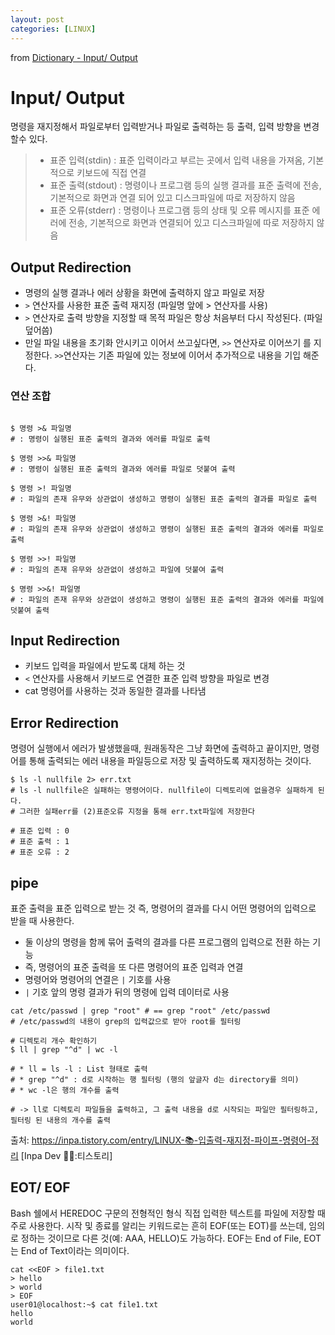 ```yaml
---
layout: post
categories: [LINUX]
---
```

from [Dictionary - Input/ Output](https://github.com/newkayak12/Dictionary/blob/master/linux/Input_Output.md)

# Input/ Output
명령을 재지정해서 파일로부터 입력받거나 파일로 출력하는 등 출력, 입력 방향을 변경할수 있다.

>
> - 표준 입력(stdin) : 표준 입력이라고 부르는 곳에서 입력 내용을 가져옴, 기본적으로 키보드에 직접 연결
> - 표준 출력(stdout) : 명령이나 프로그램 등의 실행 결과를 표준 출력에 전송, 기본적으로 화면과 연결 되어 있고 디스크파일에 따로 저장하지 않음
> - 표준 오류(stderr) : 명령이나 프로그램 등의 상태 및 오류 메시지를 표준 에러에 전송, 기본적으로 화면과 연결되어 있고 디스크파일에 따로 저장하지 않음
>
 

## Output Redirection

- 명령의 실행 결과나 에러 상황을 화면에 출력하지 않고 파일로 저장
- `>` 연산자를 사용한 표준 출력 재지정 (파일명 앞에 > 연산자를 사용)
- `>` 연산자로 출력 방향을 지정할 때 목적 파일은 항상 처음부터 다시 작성된다. (파일 덮어씀)
- 만일 파일 내용을 초기화 안시키고 이어서 쓰고싶다면, `>>` 연산자로 이어쓰기 를 지정한다. `>>`연산자는 기존 파일에 있는 정보에 이어서 추가적으로 내용을 기입 해준다.

### 연산 조합
```shell

$ 명령 >& 파일명 
# : 명령이 실행된 표준 출력의 결과와 에러를 파일로 출력

$ 명령 >>& 파일명 
# : 명령이 실행된 표준 출력의 결과와 에러를 파일로 덧붙여 출력

$ 명령 >! 파일명 
# : 파일의 존재 유무와 상관없이 생성하고 명령이 실행된 표준 출력의 결과를 파일로 출력

$ 명령 >&! 파일명 
# : 파일의 존재 유무와 상관없이 생성하고 명령이 실행된 표준 출력의 결과와 에러를 파일로 출력

$ 명령 >>! 파일명 
# : 파일의 존재 유무와 상관없이 생성하고 파일에 덧붙여 출력

$ 명령 >>&! 파일명 
# : 파일의 존재 유무와 상관없이 생성하고 명령이 실행된 표준 출력의 결과와 에러를 파일에 덧붙여 출력

```

## Input Redirection
- 키보드 입력을 파일에서 받도록 대체 하는 것
- `<` 연산자를 사용해서 키보드로 연결한 표준 입력 방향을 파일로 변경
-  cat 명령어를 사용하는 것과 동일한 결과를 나타냄


## Error Redirection
명령어 실행에서 에러가 발생했을때, 원래동작은 그냥 화면에 출력하고 끝이지만,
명령어를 통해 출력되는 에러 내용을 파일등으로 저장 및 출력하도록 재지정하는 것이다.
```shell
$ ls -l nullfile 2> err.txt
# ls -l nullfile은 실패하는 명령어이다. nullfile이 디렉토리에 없을경우 실패하게 된다.
# 그러한 실패err를 (2)표준오류 지정을 통해 err.txt파일에 저장한다

# 표준 입력 : 0
# 표준 출력 : 1
# 표준 오류 : 2
```

## pipe
표준 출력을 표준 입력으로 받는 것 즉, 명령어의 결과를 다시 어떤 명령어의 입력으로 받을 때 사용한다.
- 둘 이상의 명령을 함께 묶어 출력의 결과를 다른 프로그램의 입력으로 전환 하는 기능
- 즉, 명령어의 표준 출력을 또 다른 명령어의 표준 입력과 연결
- 명령어와 명령어의 연결은 `|` 기호를 사용
- `|` 기호 앞의 명령 결과가 뒤의 명령에 입력 데이터로 사용

```shell
cat /etc/passwd | grep "root" # == grep "root" /etc/passwd
# /etc/passwd의 내용이 grep의 입력값으로 받아 root를 필터링

# 디렉토리 개수 확인하기 
$ ll | grep "^d" | wc -l

# * ll = ls -l : List 형태로 출력
# * grep "^d" : d로 시작하는 행 필터링 (행의 앞글자 d는 directory를 의미)
# * wc -l은 행의 개수를 출력

# -> ll로 디렉토리 파일들을 출력하고, 그 출력 내용을 d로 시작되는 파일만 필터링하고, 필터링 된 내용의 개수를 출력
```


출처: https://inpa.tistory.com/entry/LINUX-📚-입출력-재지정-파이프-명령어-정리 [Inpa Dev 👨‍💻:티스토리]


## EOT/ EOF
Bash 쉘에서 HEREDOC 구문의 전형적인 형식
직접 입력한 텍스트를 파일에 저장할 때 주로 사용한다.
시작 및 종료를 알리는 키워드로는 흔히 EOF(또는 EOT)를 쓰는데, 임의로 정하는 것이므로 다른 것(예: AAA, HELLO)도 가능하다.
EOF는 End of File, EOT는 End of Text이라는 의미이다.

```shell
cat <<EOF > file1.txt
> hello
> world
> EOF
user01@localhost:~$ cat file1.txt
hello
world

```

